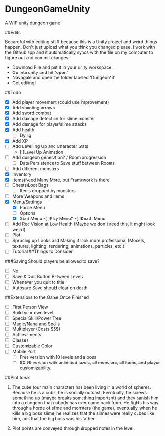 # DungeonGameUnity
A WIP unity dungeon game

##Edits

Becareful with editing stuff because this is a Unity project and weird things happen. Don't just upload what you think you changed please. I work with the Github app and it automatically syncs with the file on my computer to figure out and commit changes. 

- Download File and put it in your unity workspace
- Go into unity and hit "open"
- Navagate and open the folder labeled 'Dungeon^3'
- Get editing!

##Todo
- [X] Add player movement (could use improvement)
- [X] Add shooting arrows
- [X] Add sword combat
- [X] Add damage detection for slime monster
- [X] Add damage for player/slime attacks
- [X] Add health
  - [ ] Dying
- [X] Add XP
- [ ] Add Levelling Up and Character Stats
  - [ ]Level Up Animation
- [ ] Add dungeon generation? / Room progression
  - [ ] Data Persistence to Save stuff between Rooms
- [ ] Add different monsters
- [X] Inventory
- [X] Items(Need Many More, but Framework is there)
- [ ] Chests/Loot Bags
  - [ ] Items dropped by monsters
- [ ] More Weapons and Items
- [X] Menu/Settings
  -[X] Pause Menu
  -[ ] Options
  -[X] Start Menu
  -[ ]Play Menu?
  -[ ]Death Menu
- [ ] Add Red Vision at Low Health (Maybe we don't need this, it might look weird)
- [ ] Plot
- [ ] Sprucing up Looks and Making it look more professional (Models, textures, lighting, rendering, animations, particles, etc.)
- [ ] Tutorial
##Things to Consider

###Saving
Should players be allowed to save?
 - [ ] No
 - [ ] Save & Quit Button Between Levels
 - [ ] Whenever you quit to title
 - [ ] Autosave
Save should clear on death

##Extensions to the Game Once Finished
- [ ] First Person View
- [ ] Build your own level
- [ ] Special Skill/Power Tree
- [ ] Magic/Mana and Spells
- [ ] Multiplayer (Costs $$$)
- [ ] Achievements
- [ ] Classes
- [ ] Customizable Color
- [ ] Mobile Port
  - [ ] Free version with 10 levels and a boss
  - [ ] $0.99 version with unlimited levels, all monsters, all items, and player customizability.

##Plot Ideas

1) The cube (our main character) has been living in a world  of spheres. Because he is a cube, he is socially outcast. Eventually, he screws something up (maybe breaks something important) and they banish him into a dungeon that nobody has ever came back from. He fights his way through a horde of slime and monsters (the game), eventually, when he kills a big boss slime, he realizes that the slimes were really cubes like him, and that the big boss was his father. 

2) Plot points are conveyed through dropped notes in the level.
